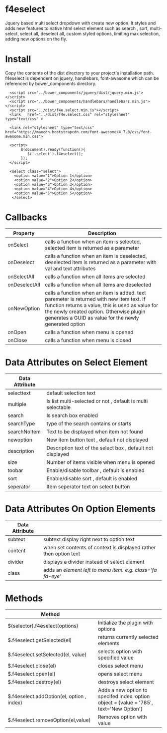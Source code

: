 # f4eselect
Jquery based multi select dropdown with create new option. It styles and adds new features to native html select element such as search , sort, multi-select, select all, deselect all, custom styled options, limiting max selection, adding new options on the fly.
# Install
Copy the contents of the dist directory to your project's installation path. f4eselect is dependent on jquery, handlebars, font-awasome which can be referenced by bower_components directory.
```
  <script src='../bower_components/jquery/dist/jquery.min.js'></script>
  <script src="../bower_components/handlebars/handlebars.min.js"></script>
  <script src="../dist/f4e.select.min.js"></script>
  <link   href="../dist/f4e.select.css" rel="stylesheet" type="text/css" >
  
  <link rel="stylesheet" type="text/css" href="https://maxcdn.bootstrapcdn.com/font-awesome/4.7.0/css/font-awesome.min.css">

  <script>
       $(document).ready(function(){
          $('.select').f4eselect();                  
       });
  </script>

  <select class="select">
    <option value="1">Option 1</option>
    <option value="2">Option 2</option>
    <option value="3">Option 3</option>
    <option value="4">Option 4</option>
    <option value="5">Option 5</option>
   </select>

```

# Callbacks

| Property | Description |
| ------------- | ------------- |
| onSelect  | calls a function when an item is selected, selected item is returned as a parameter  |
| onDeselect  | calls a function when an item is deselected, deselected item is returned as a parameter with val and text attributes |
| onSelectAll | calls a function when all items are selected |
| onDeselectAll | calls a function when all items are deselected |
| onNewOption | calls a function when an item is added. text paremeter is returned with new item text. If function returns a value, this is used as value for the newly created option. Otherwise plugin generates a GUID as value for the newly generated option  |
| onOpen | calls a function when menu is opened |
| onClose | calls a function when menu is closed |

# Data Attributes on Select Element

| Data Attribute | |
| ------------- | ------------- |
| selecttext  | default selection text  |
| multiple  | Is list multi-selected or not , default is multi selectable|
| search | Is search box enabled |
| searchType | type of the search contains or starts |
| searchNoItem | Text to be displayed when item not found |
| newoption | New item button text , default not displayed |
| description | Description text of the select box , default not displayed |
| size | Number of items visible when menu is opened |
| toobar | Enable/disable toolbar , default is enabled |
| sort | Enable/disable sort , default is enabled |
| seperator | Item seperator text on select button |

# Data Attributes On Option Elements

| Data Attribute | |
| ------------- | ------------- |
| subtext | subtext display right next to option text |
| content | when set contents of context is displayed rather then option text |
| divider | displays a divider instead of select element |
| class | adds an <i> element left to menu item. e.g. class='fa fa-eye'|

# Methods

| Method | |
| ------------- | ------------- |
| $(selector).f4eselect(options)  | Initialize the plugin with options  |
| $.f4eselect.getSelected(el) | returns currently selected elements |
| $.f4eselect.setSelected(el, value)| selects option with specified value |
| $.f4eselect.close(el) | closes select  menu |
| $.f4eselect.open(el) | opens select menu |
| $.f4eselect.destroy(el) | destroys select element |
| $.f4eselect.addOption(el, option , index) | Adds a new option to specifed index. option object = {value = '785', text='New Option'} |
| $.f4eselect.removeOption(el,value) | Removes option with value |


